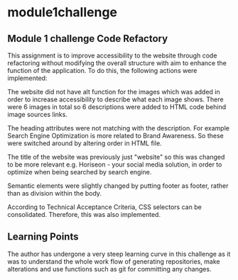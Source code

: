 # module1challenge
## Module 1 challenge Code Refactory

This assignment is to improve accessibility to the website through code refactoring without modifying the overall structure with
aim to enhance the function of the application. To do this, the following actions were implemented:

The website did not have alt function for the images which was added in order to increase accessibility to describe what each image shows. There were 6 images in total so 6 descriptions were added to HTML code behind image sources links.

The heading attributes were not matching with the description. For example Search Engine Optimization is more related to Brand Awareness. So these were switched around by altering order in HTML file.

The title of the website was previously just "website" so this was changed to be more relevant e.g.  Horiseon - your social media solution, in order to optimize when being searched by search engine.

Semantic elements were slightly changed by putting footer as footer, rather than as division within the body.

According to Technical Acceptance Criteria, CSS selectors can be consolidated. Therefore, this was also implemented.

## Learning Points

The author has undergone a very steep learning curve in this challenge as it was to understand the whole work flow of generating
repositories, make alterations and use functions such as git for committing any changes.

